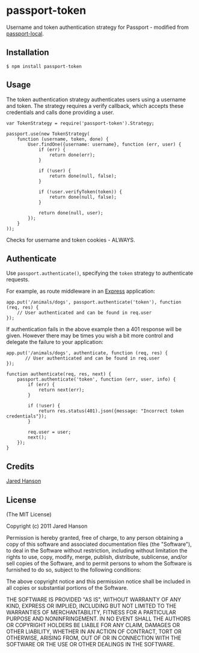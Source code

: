 passport-token
==============

Username and token authentication strategy for Passport - modified from [passport-local](https://github.com/jaredhanson/passport-local).

## Installation
    $ npm install passport-token

## Usage

The token authentication strategy authenticates users using a username and token. The strategy requires a verify callback, which accepts these credentials and calls done providing a user.

    var TokenStrategy = require('passport-token').Strategy;
    
    passport.use(new TokenStrategy(
    	function (username, token, done) {
    		User.findOne({username: username}, function (err, user) {
    			if (err) {
    				return done(err);
    			}
    			
    			if (!user) {
    				return done(null, false);
    			}
    			
    			if (!user.verifyToken(token)) {
    				return done(null, false);
    			}
    			
    			return done(null, user);
    		});
    	}
    ));

Checks for username and token cookies - ALWAYS.

## Authenticate

Use `passport.authenticate()`, specifying the `token` strategy to authenticate requests.

For example, as route middleware in an [Express](http://expressjs.com/) application:

    app.put('/animals/dogs', passport.authenticate('token'), function (req, res) {
    	// User authenticated and can be found in req.user
    });

If authentication fails in the above example then a 401 response will be given. However there may be times you wish a bit more control and delegate the failure to your application:

    app.put('/animals/dogs', authenticate, function (req, res) {
    	   // User authenticated and can be found in req.user
    });
    
    function authenticate(req, res, next) {
        passport.authenticate('token', function (err, user, info) {
            if (err) {
                return next(err);
            }
            
            if (!user) {
                return res.status(401).json({message: "Incorrect token credentials"});
            }
           
            req.user = user;
            next();
        });
    }      

## Credits
[Jared Hanson](http://github.com/jaredhanson)

## License
(The MIT License)

Copyright (c) 2011 Jared Hanson

Permission is hereby granted, free of charge, to any person obtaining a copy of this software and associated documentation files (the "Software"), to deal in the Software without restriction, including without limitation the rights to use, copy, modify, merge, publish, distribute, sublicense, and/or sell copies of the Software, and to permit persons to whom the Software is furnished to do so, subject to the following conditions:

The above copyright notice and this permission notice shall be included in all copies or substantial portions of the Software.

THE SOFTWARE IS PROVIDED "AS IS", WITHOUT WARRANTY OF ANY KIND, EXPRESS OR IMPLIED, INCLUDING BUT NOT LIMITED TO THE WARRANTIES OF MERCHANTABILITY, FITNESS FOR A PARTICULAR PURPOSE AND NONINFRINGEMENT. IN NO EVENT SHALL THE AUTHORS OR COPYRIGHT HOLDERS BE LIABLE FOR ANY CLAIM, DAMAGES OR OTHER LIABILITY, WHETHER IN AN ACTION OF CONTRACT, TORT OR OTHERWISE, ARISING FROM, OUT OF OR IN CONNECTION WITH THE SOFTWARE OR THE USE OR OTHER DEALINGS IN THE SOFTWARE.
